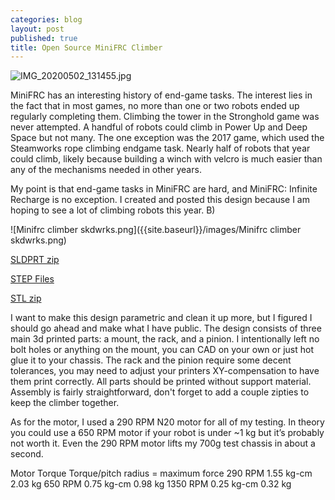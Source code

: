 ```yaml
---
categories: blog
layout: post
published: true
title: Open Source MiniFRC Climber
---
```

![IMG_20200502_131455.jpg]({{site.baseurl}}/images/IMG_20200502_131455.jpg)
    
MiniFRC has an interesting history of end-game tasks. The interest lies in the fact that in most games, no more than one or two robots ended up regularly completing them. Climbing the tower in the Stronghold game was never attempted. A handful of robots could climb in Power Up and Deep Space but not many. The one exception was the 2017 game, which used the Steamworks rope climbing endgame task. Nearly half of robots that year could climb, likely because building a winch with velcro is much easier than any of the mechanisms needed in other years.

My point is that end-game tasks in MiniFRC are hard, and MiniFRC: Infinite Recharge is no exception. I created and posted this design because I am hoping to see a lot of climbing robots this year. B) 

![Minifrc climber skdwrks.png]({{site.baseurl}}/images/Minifrc climber skdwrks.png)

[SLDPRT zip](https://drive.google.com/open?id=1ETVyFEv6Q3soigAOWNp2srHNfdwMz0kP)

[STEP Files](https://drive.google.com/open?id=10dSCo-1z4OkrMnQXhlyaSgPcRo47-Iiw)

[STL zip](https://drive.google.com/open?id=1UNVwLxh0FrK7LA274SeD1Ul8pp816zmP)

I want to make this design parametric and clean it up more, but I figured I should go ahead and make what I have public. The design consists of three main 3d printed parts: a mount, the rack, and a pinion. I intentionally left no bolt holes or anything on the mount, you can CAD on your own or just hot glue it to your chassis. The rack and the pinion require some decent tolerances, you may need to adjust your printers XY-compensation to have them print correctly. All parts should be printed without support material. Assembly is fairly straightforward, don't forget to add a couple zipties to keep the climber together.

As for the motor, I used a 290 RPM N20 motor for all of my testing. In theory you could use a 650 RPM motor if your robot is under ~1 kg but it’s probably not worth it. Even the 290 RPM motor lifts my 700g test chassis in about a second.

Motor          Torque            Torque/pitch radius = maximum force
290 RPM	       1.55 kg-cm        2.03 kg
650 RPM        0.75 kg-cm        0.98 kg
1350 RPM       0.25 kg-cm        0.32 kg
